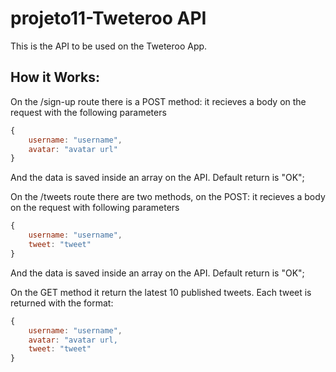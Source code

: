 # projeto11-Tweteroo API

This is the API to be used on the Tweteroo App.

## How it Works:

On the /sign-up route there is a POST method: it recieves a body on the request with the following parameters

```js
{
    username: "username",
    avatar: "avatar url"
}
```

And the data is saved inside an array on the API. Default return is "OK";

On the /tweets route there are two methods, on the POST: it recieves a body on the request with following parameters

```js
{
    username: "username",
    tweet: "tweet"
}
```

And the data is saved inside an array on the API. Default return is "OK";

On the GET method it return the latest 10 published tweets. Each tweet is returned with the format:

```js
{
    username: "username",
    avatar: "avatar url,
    tweet: "tweet"
}
```
